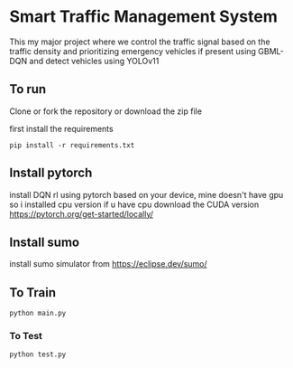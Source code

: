 # Smart Traffic Management System
This my major project where we control the traffic signal based on the traffic density and prioritizing emergency vehicles if present using GBML-DQN and detect vehicles using YOLOv11

## To run

Clone or fork the repository or download the zip file

first install the requirements
```
pip install -r requirements.txt
```
## Install pytorch
install DQN rl using pytorch based on your device, mine doesn't have gpu so i installed cpu version if u have cpu download the CUDA version
https://pytorch.org/get-started/locally/

## Install sumo
install sumo simulator from https://eclipse.dev/sumo/

## To Train
```
python main.py
```

### To Test
```
python test.py
```